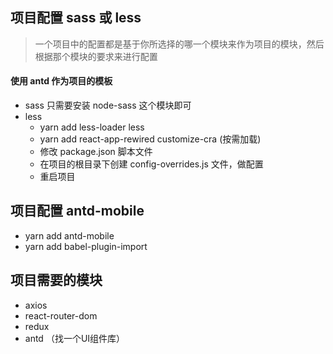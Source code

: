 ## 项目配置 sass 或 less

> 一个项目中的配置都是基于你所选择的哪一个模块来作为项目的模块，然后根据那个模块的要求来进行配置

#### 使用 antd 作为项目的模板

- sass 只需要安装 node-sass 这个模块即可
- less
    - yarn add less-loader less
    - yarn add react-app-rewired customize-cra (按需加载)
    - 修改 package.json 脚本文件
    - 在项目的根目录下创建 config-overrides.js 文件，做配置
    - 重启项目

## 项目配置 antd-mobile

- yarn add antd-mobile
- yarn add babel-plugin-import

## 项目需要的模块

- axios
- react-router-dom
- redux
- antd （找一个UI组件库）
